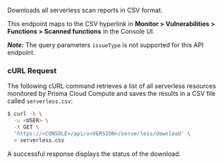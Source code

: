 Downloads all serverless scan reports in CSV format.

This endpoint maps to the CSV hyperlink in **Monitor > Vulnerabilities > Functions > Scanned functions** in the Console UI.

_**Note:**_ The query parameters `issueType` is not supported for this API endpoint.

### cURL Request

The following cURL command retrieves a list of all serverless resources monitored by Prisma Cloud Compute and saves the results in a CSV file called `serverless.csv`:

```bash
$ curl -k \
  -u <USER> \
  -X GET \
  'https://<CONSOLE>/api/v<VERSION>/serverless/download' \
  > serverless.csv
```

A successful response displays the status of the download.
